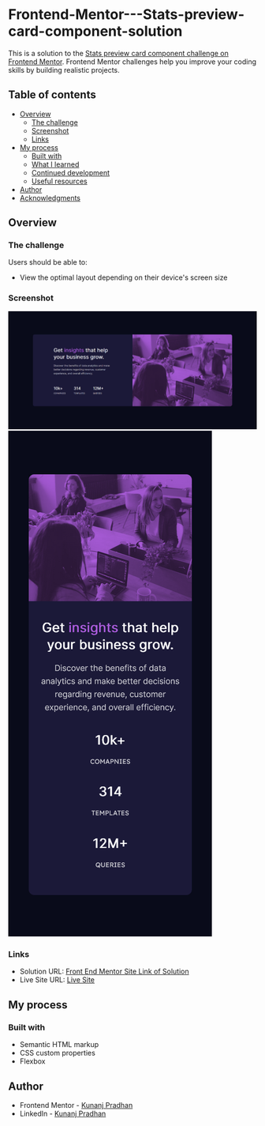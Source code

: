 # Frontend-Mentor---Stats-preview-card-component-solution
 This is a solution to the [Stats preview card component challenge on Frontend Mentor](https://www.frontendmentor.io/challenges/stats-preview-card-component-8JqbgoU62). Frontend Mentor challenges help you improve your coding skills by building realistic projects. 
## Table of contents

- [Overview](#overview)
  - [The challenge](#the-challenge)
  - [Screenshot](#screenshot)
  - [Links](#links)
- [My process](#my-process)
  - [Built with](#built-with)
  - [What I learned](#what-i-learned)
  - [Continued development](#continued-development)
  - [Useful resources](#useful-resources)
- [Author](#author)
- [Acknowledgments](#acknowledgments)


## Overview

### The challenge

Users should be able to:

- View the optimal layout depending on their device's screen size

### Screenshot

![](Images/Desktop-Design.png)
![](Images/Mobile-Design.png)

### Links

- Solution URL: [Front End Mentor Site Link of Solution](https://www.frontendmentor.io/solutions/stats-preview-card-component-solution-EAgATw9AP)
- Live Site URL: [Live Site](https://stats-preview-card-component-solution-by-kunanj.netlify.app/)

## My process

### Built with

- Semantic HTML markup
- CSS custom properties
- Flexbox

## Author

- Frontend Mentor - [Kunanj Pradhan](https://www.frontendmentor.io/profile/Kunanj)
- LinkedIn - [Kunanj Pradhan](https://www.linkedin.com/in/kunanj-pradhan-28b2001b2/)
